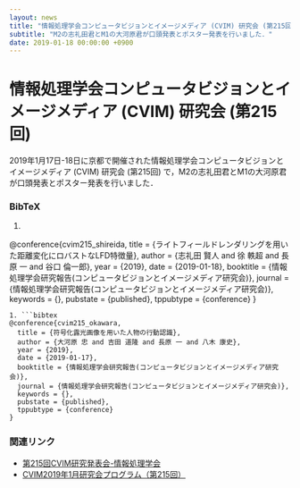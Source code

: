 ```yaml
---
layout: news
title: "情報処理学会コンピュータビジョンとイメージメディア (CVIM) 研究会 (第215回)"
subtitle: "M2の志礼田君とM1の大河原君が口頭発表とポスター発表を行いました．"
date: 2019-01-18 00:00:00 +0900
---
```


# 情報処理学会コンピュータビジョンとイメージメディア (CVIM) 研究会 (第215回)

2019年1月17日-18日に京都で開催された情報処理学会コンピュータビジョンとイメージメディア (CVIM) 研究会 (第215回) で，M2の志礼田君とM1の大河原君が口頭発表とポスター発表を行いました．

### BibTeX
1. ```bibtex
@conference{cvim215_shireida,
  title = {ライトフィールドレンダリングを用いた距離変化にロバストなLFD特徴量},
  author = {志礼田 賢人 and 徐 軼超 and 長原 一 and 谷口 倫一郎},
  year = {2019},
  date = {2019-01-18},
  booktitle = {情報処理学会研究報告(コンピュータビジョンとイメージメディア研究会)},
  journal = {情報処理学会研究報告(コンピュータビジョンとイメージメディア研究会)},
  keywords = {},
  pubstate = {published},
  tppubtype = {conference}
}
```
1. ```bibtex
@conference{cvim215_okawara,
  title = {符号化露光画像を用いた人物の行動認識},
  author = {大河原 忠 and 吉田 道隆 and 長原 一 and 八木 康史},
  year = {2019},
  date = {2019-01-17},
  booktitle = {情報処理学会研究報告(コンピュータビジョンとイメージメディア研究会)},
  journal = {情報処理学会研究報告(コンピュータビジョンとイメージメディア研究会)},
  keywords = {},
  pubstate = {published},
  tppubtype = {conference}
}
```

### 関連リンク
* [第215回CVIM研究発表会-情報処理学会](https://www.ipsj.or.jp/kenkyukai/event/cvim215.html)
* [CVIM2019年1月研究会プログラム（第215回）](http://cvim.ipsj.or.jp/index.php?id=cvim215p)
